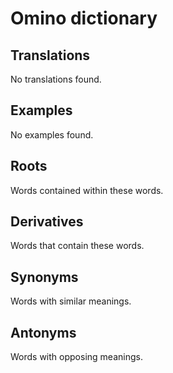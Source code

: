 <!--

Owen Gallagher
2021-04-09

-->

# Omino dictionary

<span class="frontend-import-translator"></span>

<h2 title="Translations of each input phrase, and definitions of each translation, if applicable.">Translations</h2>

<div id="all-translations">No translations found.</div>

<h2 title="Examples of each input phrase, and translations of each example, if applicable.">Examples</h2>

<div id="all-examples">No examples found.</div>

## Roots

Words contained within these words.

<div id="all-roots"></div>

## Derivatives

Words that contain these words.

<div id="all-derivatives"></div>

## Synonyms

Words with similar meanings.

<div id="all-synonyms"></div>

## Antonyms

Words with opposing meanings.

<div id="all-antonyms"></div>

